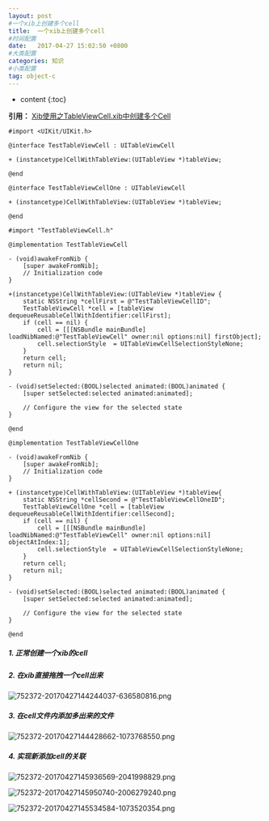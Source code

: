 ```yaml
---
layout: post
#一个xib上创建多个cell
title:  一个xib上创建多个cell
#时间配置
date:   2017-04-27 15:02:50 +0800
#大类配置
categories: 知识
#小类配置
tag: object-c
---
```


* content
{:toc}


**引用：**
[Xib使用之TableViewCell.xib中创建多个Cell](http://blog.csdn.net/kepoon/article/details/52302862)<br>

```objc
#import <UIKit/UIKit.h>

@interface TestTableViewCell : UITableViewCell

+ (instancetype)CellWithTableView:(UITableView *)tableView;

@end

@interface TestTableViewCellOne : UITableViewCell

+ (instancetype)CellWithTableView:(UITableView *)tableView;

@end

#import "TestTableViewCell.h"

@implementation TestTableViewCell

- (void)awakeFromNib {
    [super awakeFromNib];
    // Initialization code
}

+(instancetype)CellWithTableView:(UITableView *)tableView {
    static NSString *cellFirst = @"TestTableViewCellID";
    TestTableViewCell *cell = [tableView dequeueReusableCellWithIdentifier:cellFirst];
    if (cell == nil) {
        cell = [[[NSBundle mainBundle] loadNibNamed:@"TestTableViewCell" owner:nil options:nil] firstObject];
        cell.selectionStyle  = UITableViewCellSelectionStyleNone;
    }
    return cell;
    return nil;
}

- (void)setSelected:(BOOL)selected animated:(BOOL)animated {
    [super setSelected:selected animated:animated];

    // Configure the view for the selected state
}

@end

@implementation TestTableViewCellOne

- (void)awakeFromNib {
    [super awakeFromNib];
    // Initialization code
}

+ (instancetype)CellWithTableView:(UITableView *)tableView{
    static NSString *cellSecond = @"TestTableViewCellOneID";
    TestTableViewCellOne *cell = [tableView dequeueReusableCellWithIdentifier:cellSecond];
    if (cell == nil) {
        cell = [[[NSBundle mainBundle] loadNibNamed:@"TestTableViewCell" owner:nil options:nil] objectAtIndex:1];
        cell.selectionStyle  = UITableViewCellSelectionStyleNone;
    }
    return cell;
    return nil;
}

- (void)setSelected:(BOOL)selected animated:(BOOL)animated {
    [super setSelected:selected animated:animated];
    
    // Configure the view for the selected state
}

@end
```

##### 1. 正常创建一个xib的cell

##### 2. 在xib直接拖拽一个cell出来

![752372-20170427144244037-636580816.png](/styles/images/resources/F562C2ED2119FB01AD90A787858A29D2.png)

##### 3. 在cell文件内添加多出来的文件

![752372-20170427144428662-1073768550.png](/styles/images/resources/C80EB608662695DFEFB188447FE6AB7C.png)

##### 4. 实现新添加cell的关联

![752372-20170427145936569-2041998829.png](/styles/images/resources/0596339647CAC916DCDE83FE2C18E2E2.png)

![752372-20170427145950740-2006279240.png](/styles/images/resources/F39E3BEAA972CD61F79B99197D78C9EF.png)

![752372-20170427145534584-1073520354.png](/styles/images/resources/E01FD8D59F8548E599D6BE7A5EC699E1.png)
